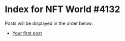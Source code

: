 # Index for NFT World #4132
Posts will be displayed in the order below:

- [Your first post](./001-first.md)

